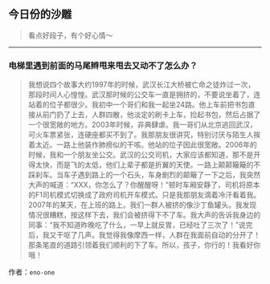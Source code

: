 ## 今日份的沙雕

> 看点好段子，有个好心情～


 
---

### 电梯里遇到前面的马尾辫甩来甩去又动不了怎么办？

> 我想说四个故事大约1997年的时候，武汉长江大桥被亡命之徒炸过一次，那段时间人心惶惶。武汉那时候的公交车一直是拥挤的，不要说坐着了，连站着的位子都很少。我初中一个哥们和我一起坐24路。他上车前把书包直接从前门扔了上去，人群四散，他淡定的刷卡上车，捡起书包，然后占据了一个很宽敞的地方。2003年时候，非典肆虐。我一哥们从北京逃回武汉，可火车票紧张，连硬座都买不到了。我那朋友很讲究，特别讨厌与陌生人挨着太近。一路上他装作肺痨似的干咳。他站的位子因此很宽敞。2006年的时候，我和一个朋友坐公交。武汉的公交司机，大家应该都知道，那不是开得太快，而是飞的太低，他们上辈子都是折翼的天使。一路上颠颠簸簸的不踩刹车。当车子遇到路上的一个石头，车身剧烈的颠簸了一下之后，我突然大声的喊道：“XXX，你怎么了？你醒醒呀！”顿时车厢安静了，司机将原本的F1司机模式切换成了政府司机开车模式。只是我那朋友滴着冷汗看着我。2007年的某天，在上班的路上。我们一群人被挤的像沙丁鱼罐头。我发现情况很糟糕，按这样下去，我们会被挤得下不了车。我大声的告诉我身边的同事：“我不知道昨晚吃了什么，一早上就反胃，已经吐了三次了！”说完后，我又干呕了几声。我觉得我像摩西一样，人群在我面前自动的分开了！那条笔直的道路引领着我们顺利的下了车。所以，孩子，你行的！我看好你哦！


作者：`eno-one`